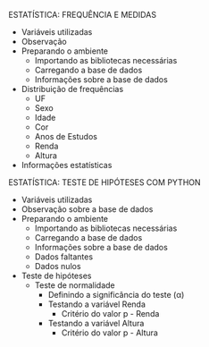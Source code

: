 ESTATÍSTICA: FREQUÊNCIA E MEDIDAS
<ul>
 	<li>Variáveis utilizadas</li>
 	<li>Observação</li>
 	<li>Preparando o ambiente
<ul>
 	<li>Importando as bibliotecas necessárias</li>
 	<li>Carregando a base de dados</li>
 	<li>Informações sobre a base de dados</li>
</ul>
</li>
 	<li>Distribuição de frequências
<ul>
 	<li>UF</li>
 	<li>Sexo</li>
 	<li>Idade</li>
 	<li>Cor</li>
 	<li>Anos de Estudos</li>
 	<li>Renda</li>
 	<li>Altura</li>
</ul>
</li>
 	<li>Informações estatísticas</li>
</ul>

ESTATÍSTICA: TESTE DE HIPÓTESES COM PYTHON
<ul>
 	<li>Variáveis utilizadas</li>
 	<li>Observação sobre a base de dados</li>
 	<li>Preparando o ambiente
<ul>
 	<li>Importando as bibliotecas necessárias</li>
 	<li>Carregando a base de dados</li>
 	<li>Informações sobre a base de dados</li>
 	<li>Dados faltantes</li>
 	<li>Dados nulos</li>
</ul>
</li>
 	<li>Teste de hipóteses
<ul>
 	<li>Teste de normalidade
<ul>
 	<li>Definindo a significância do teste (α)</li>
 	<li>Testando a variável Renda
<ul>
 	<li>Critério do valor p - Renda</li>
</ul>
</li>
 	<li>Testando a variável Altura
<ul>
 	<li>Critério do valor p - Altura</li>
</ul>
</li>
</ul>
</li>
</ul>
</li>
</ul>
